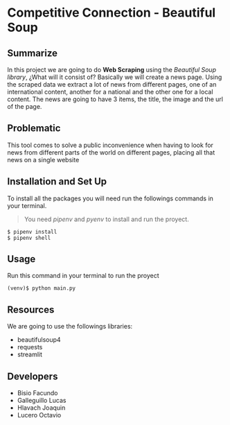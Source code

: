# Competitive Connection - Beautiful Soup
## Summarize
In this project we are going to do **Web Scraping** using the *Beautiful Soup library*, ¿What will it consist of? Basically we will create a news page. Using the scraped data we extract a lot of news from different pages, one of an international content, another for a national and the other one for a local content.
The news are going to have 3 items, the title, the image and the url of the page.

## Problematic
This tool comes to solve a public inconvenience when having to look for news from different parts of the world on different pages, placing all that news on a single website

## Installation and Set Up
To install all the packages you will need run the followings commands in your terminal.

> You need *pipenv* and *pyenv* to install and run the proyect.

```
$ pipenv install
$ pipenv shell
```
## Usage
Run this command in your terminal to run the proyect
```
(venv)$ python main.py
```
## Resources
We are going to use the followings libraries:
* beautifulsoup4 
* requests
* streamlit

## Developers
* Bisio Facundo
* Galleguillo Lucas
* Hlavach Joaquin
* Lucero Octavio
